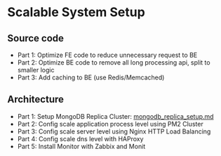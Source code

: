 # Scalable System Setup

## Source code

- Part 1: Optimize FE code to reduce unnecessary request to BE
- Part 2: Optimize BE code to remove all long processing api, split to smaller logic
- Part 3: Add caching to BE (use Redis/Memcached)

## Architecture

- Part 1: Setup MongoDB Replica Cluster: [mongodb_replica_setup.md](./mongodb_replica_setup.md)
- Part 2: Config scale application process level using PM2 Cluster
- Part 3: Config scale server level using Nginx HTTP Load Balancing
- Part 4: Config scale dns level with HAProxy
- Part 5: Install Monitor with Zabbix and Monit
